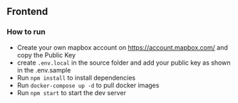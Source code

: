 ## Frontend

### How to run

- Create your own mapbox account on https://account.mapbox.com/ and copy the Public Key
- create `.env.local` in the source folder and add your public key as shown in the .env.sample
- Run `npm install` to install dependencies
- Run `docker-compose up -d` to pull docker images
- Run `npm start` to start the dev server

